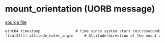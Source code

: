 # mount_orientation (UORB message)



[source file](https://github.com/PX4/PX4-Autopilot/blob/main/msg/mount_orientation.msg)

```c
uint64 timestamp				# time since system start (microseconds)
float32[3] attitude_euler_angle		# Attitude/direction of the mount as euler angles in rad

```
